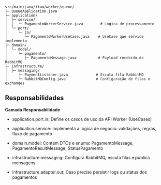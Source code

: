 ```
src/main/java/itau/worker/queue/
├─ QueueApplication.java
├─ application/
│  ├─ service/
│  │  └─ PagamentoWorkerService.java        # Lógica de processamento
│  └─ port/
│     └─ in/
│        └─ PagamentoWorkerUseCase.java    # UseCase que service implementa
├─ domain/
│  └─ model/
│     └─ pagamento/
│        ├─ PagamentoMessage.java          # Payload recebido do RabbitMQ
├─ infrastructure/
│  ├─ messaging/
│     ├─ PaymentListener.java             # Escuta fila RabbitMQ
│     └─ RabbitMQConfig.java              # Configuração de filas e exchanges
```

## Responsabilidades

**Camada**	**Responsabilidade** 

- application.port.in:	Define os casos de uso da API Worker (UseCases)

- application.service:	Implementa a lógica de negócio: validações, regras, fluxo de pagamento

- domain.model:	Contém DTOs e enums: PagamentoMessage, PagamentoResultMessage, StatusPagamento

- infrastructure.messaging:	Configura RabbitMQ, escuta filas e publica mensagens

- infrastructure.adapter.out:	Caso precise persistir logs ou status dos pagamentos